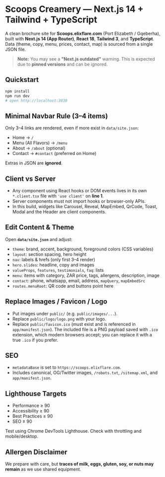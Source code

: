 # Scoops Creamery — Next.js 14 + Tailwind + TypeScript

A clean brochure site for **Scoops.elixflare.com** (Port Elizabeth / Gqeberha), built with **Next.js 14 (App Router)**, **React 18**, **Tailwind 3**, and **TypeScript**. Data (theme, copy, menu, prices, contact, map) is sourced from a single JSON file.

> **Note:** You may see a **"Next.js outdated"** warning. This is expected due to **pinned versions** and can be ignored.

## Quickstart

```bash
npm install
npm run dev
# open http://localhost:3030
```

## Minimal Navbar Rule (3–4 items)

Only 3–4 links are rendered, even if more exist in `data/site.json`:
- Home → `/`
- Menu (All Flavors) → `/menu`
- About → `/about` (optional)
- Contact → `#contact` (preferred on Home)

Extras in JSON are **ignored**.

## Client vs Server

- Any component using React hooks or DOM events lives in its own `*.client.tsx` file with `'use client'` on **line 1**.
- Server components must not import hooks or browser-only APIs.
- In this build, widgets like Carousel, Reveal, MapEmbed, QrCode, Toast, Modal and the Header are client components.

## Edit Content & Theme

Open **`data/site.json`** and adjust:

- `theme`: brand, accent, background, foreground colors (CSS variables)
- `layout`: section spacing, hero height
- `nav`: labels & hrefs (only first 3–4 render)
- `hero.slides`: headline, copy and images
- `valueProps`, `features`, `testimonials`, `faq`: lists
- `menu`: items with category, ZAR price, tags, allergens, description, image
- `contact`: phone, whatsapp, email, address, `mapQuery`, `mapEmbedSrc`
- `routes.menuRoot`: QR code and buttons point here

## Replace Images / Favicon / Logo

- Put images under `public/` (e.g. `public/images/...`).
- Replace `public/logo/logo.png` with your logo.
- Replace `public/favicon.ico` (must exist and is referenced in `app/manifest.json`). The included file is a PNG payload saved with `.ico` extension, which modern browsers accept; you can replace it with a true `.ico` if you prefer.

## SEO

- `metadataBase` is set to `https://scoops.elixflare.com`.
- Includes canonical, OG/Twitter images, `/robots.txt`, `/sitemap.xml`, and `app/manifest.json`.

## Lighthouse Targets

- Performance ≥ 90
- Accessibility ≥ 90
- Best Practices ≥ 90
- SEO ≥ 90

Test using Chrome DevTools Lighthouse. Check with throttling and mobile/desktop.

## Allergen Disclaimer

We prepare with care, but **traces of milk, eggs, gluten, soy, or nuts may remain** as we use shared equipment.
